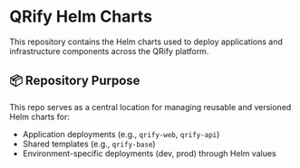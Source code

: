 # QRify Helm Charts

This repository contains the Helm charts used to deploy applications and infrastructure components across the QRify platform.

## 📦 Repository Purpose

This repo serves as a central location for managing reusable and versioned Helm charts for:

- Application deployments (e.g., `qrify-web`, `qrify-api`)
- Shared templates (e.g., `qrify-base`)
- Environment-specific deployments (dev, prod) through Helm values
